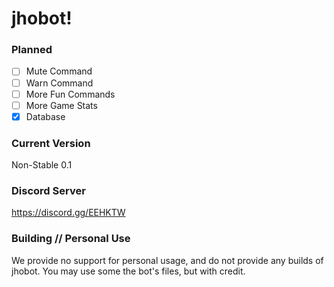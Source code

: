 # jhobot!


### Planned
* [ ] Mute Command
* [ ] Warn Command
* [ ] More Fun Commands
* [ ] More Game Stats
* [x] Database

### Current Version
Non-Stable 0.1

### Discord Server
https://discord.gg/EEHKTW

### Building // Personal Use
We provide no support for personal usage, and do not provide any builds of jhobot. 
You may use some the bot's files, but with credit.
